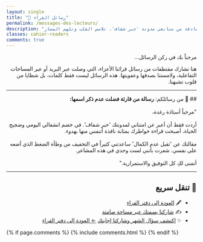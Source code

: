 ```yaml
---
layout: single
title: "💌 رسائل القراء"
permalink: /messages-des-lecteurs/
description: "رسائل صادقة من متابعي مدونة 'حبر شفاف'، تلامس القلب وتلهم المسار."
classes: cahier-readers
comments: true
---
```


<div dir="rtl">

مرحباً بك في ركن الرسائل...

هنا نشارك مقتطفات من رسائل قرائنا الأعزاء، التي وصلت عبر البريد أو عبر المساحات التفاعلية، ولامستنا بصدقها وعفويتها. هذه الرسائل ليست فقط كلمات، بل شظايا من قلوب تشبهنا.

---

<div class="reader-message">
## 🌿 من رسائلكم:
<strong>رسالة من قارئة فضلت عدم ذكر اسمها:</strong>  
<br><br>
"مرحباً أستاذة رغدة،  
<br><br>
أردت فقط أن أعبر عن امتناني لمدونتك 'حبر شفاف'.  
في خضم انشغالي اليومي وضجيج الحياة، أصبحت قراءة خواطرك بمثابة نافذة أتنفس منها بهدوء.  
<br><br>
مقالتك عن 'تقبل عدم الكمال' ساعدتني كثيراً في التخفيف من وطأة الضغط الذي أضعه على نفسي.  
شعرت بأنني لست وحدي في هذه المشاعر.  
<br><br>
أتمنى لكِ كل التوفيق والاستمرارية."
</div>


---

## 🔗 تنقل سريع

- 🖋️ [العودة إلى دفتر القراء](/cahier-des-lecteurs/)
- ✍️ [شاركنا بصمتك عبر مساحة صامتة](/espace-silencieux/)
- ✨ [اكتشف سؤال الشهر وشاركنا إجابتك](/question-du-mois/)
<a class="back-to-messages" href="/cahier-des-lecteurs/">← العودة إلى دفتر القراء</a>
</div>

{% if page.comments %}
  {% include comments.html %}
{% endif %}